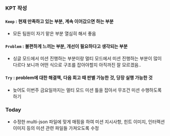 
### KPT 작성

#### `Keep` : 현재 만족하고 있는 부분, 계속 이어갔으면 하는 부분

- 모든 팀원이 자기 맡은 부분 열심히 해서 좋음 


#### `Problem` : 불편하게 느끼는 부분, 개선이 필요하다고 생각되는 부분
- 싱글 모드에서 미션 진행하는 부분이랑 멀티 모드에서 미션 진행하는 부분이 많이 다르다 보니까 어떤 식으로 구조를 잡아야할지 아직까진 잘 모르겠음..


#### `Try` : problem에 대한 해결책, 다음 회고 때 판별 가능한 것, 당장 실행 가능한 것

- 늦어도 이번주 금요일까지는 멀티 모드 미션 틀을 잡아서 무조건 미션 수행하도록 하기

### Today
- 수정한 multi-json 파일에 맞게 매핑을 하여 미션 지시사항, 힌트 이미지, 인터랙션 이미지 등의 미션 관련 파일들 가져오도록 수정














